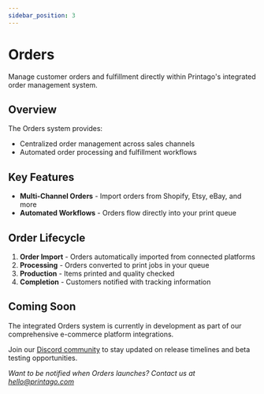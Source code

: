 ```yaml
---
sidebar_position: 3
---
```


# Orders

Manage customer orders and fulfillment directly within Printago's integrated order management system.

## Overview

The Orders system provides:
- Centralized order management across sales channels
- Automated order processing and fulfillment workflows

## Key Features

- **Multi-Channel Orders** - Import orders from Shopify, Etsy, eBay, and more
- **Automated Workflows** - Orders flow directly into your print queue

## Order Lifecycle

1. **Order Import** - Orders automatically imported from connected platforms
2. **Processing** - Orders converted to print jobs in your queue
3. **Production** - Items printed and quality checked
4. **Completion** - Customers notified with tracking information

## Coming Soon

The integrated Orders system is currently in development as part of our comprehensive e-commerce platform integrations. 

Join our [Discord community](https://discord.gg/RCFA2u99De) to stay updated on release timelines and beta testing opportunities.

*Want to be notified when Orders launches? Contact us at [hello@printago.com](mailto:hello@printago.com)*
